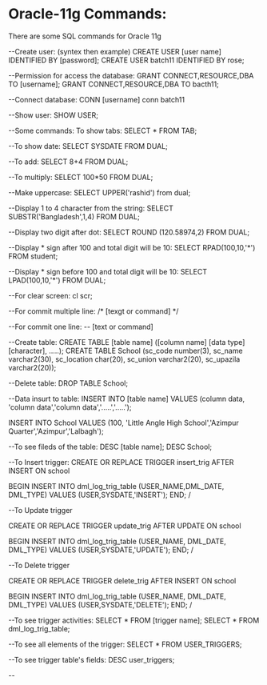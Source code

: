 # Oracle-11g Commands:
There are some SQL commands for Oracle 11g

--Create user: (syntex then example)
CREATE USER [user name] IDENTIFIED BY [password];
CREATE USER batch11 IDENTIFIED BY rose;

--Permission for access the database:
GRANT CONNECT,RESOURCE,DBA TO [username];
GRANT CONNECT,RESOURCE,DBA TO bacth11;

--Connect database:
CONN [username]
conn batch11

--Show user:
SHOW USER;

--Some commands:
To show tabs:
SELECT * FROM TAB;

--To show date:
SELECT SYSDATE FROM DUAL;

--To add:
SELECT 8+4 FROM DUAL;

--To multiply:
SELECT 100*50 FROM DUAL;

--Make uppercase:
SELECT UPPER('rashid') from dual;

--Display 1 to 4 character from the string:
SELECT SUBSTR('Bangladesh',1,4) FROM DUAL;

--Display two digit after dot:
SELECT ROUND (120.58974,2) FROM DUAL;

--Display * sign after 100 and total digit will be 10:
SELECT RPAD(100,10,'*') FROM student;

--Display * sign before 100 and total digit will be 10:
SELECT LPAD(100,10,'*') FROM DUAL;

--For clear screen:
cl scr;

--For commit multiple line: 
/*
[texgt or command]
*/

--For commit one line: 
-- [text or command]

--Create table:
CREATE TABLE [table name] ([column name] [data type][character], .....);
CREATE TABLE School (sc_code number(3), sc_name varchar2(30), sc_location char(20), sc_union varchar2(20), sc_upazila varchar2(20));

--Delete table:
DROP TABLE School;

--Data insurt to table:
INSERT INTO [table name]
VALUES (column data, 'column data','column data','.....','.....');

INSERT INTO School 
VALUES (100, 'Little Angle High School','Azimpur Quarter','Azimpur','Lalbagh');

--To see fileds of the table:
DESC [table name];
DESC School;

--To Insert trigger:
CREATE OR REPLACE TRIGGER insert_trig
AFTER INSERT ON school

BEGIN
            INSERT INTO dml_log_trig_table
            (USER_NAME,DML_DATE, DML_TYPE)
            VALUES (USER,SYSDATE,'INSERT');
END;
/

--To Update trigger

CREATE OR REPLACE TRIGGER update_trig
AFTER UPDATE ON school

BEGIN
            INSERT INTO dml_log_trig_table
            (USER_NAME, DML_DATE, DML_TYPE)
            VALUES (USER,SYSDATE,'UPDATE');
END;
/

--To Delete trigger

CREATE OR REPLACE TRIGGER delete_trig
AFTER INSERT ON school

BEGIN
            INSERT INTO dml_log_trig_table
            (USER_NAME, DML_DATE, DML_TYPE)
            VALUES (USER,SYSDATE,'DELETE');
END;
/

--To see trigger activities:
SELECT * FROM [trigger name];
SELECT * FROM dml_log_trig_table;

--To see all elements of the trigger:
SELECT * FROM USER_TRIGGERS;

--To see trigger table's fields:
DESC user_triggers;

--
